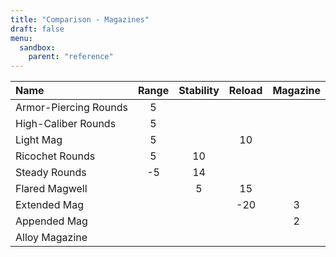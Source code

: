 ```yaml
---
title: "Comparison - Magazines"
draft: false
menu:
  sandbox:
    parent: "reference"
---
```


|Name | Range | Stability | Reload | Magazine |
|:-|:-:|:-:|:-:|:-:|
|Armor-Piercing Rounds|5||||
|High-Caliber Rounds|5||||
|Light Mag|5||10||
|Ricochet Rounds|5|10|||
|Steady Rounds|-5|14|||
|Flared Magwell||5|15||
|Extended Mag|||-20|3|
|Appended Mag||||2|
|Alloy Magazine|||||
